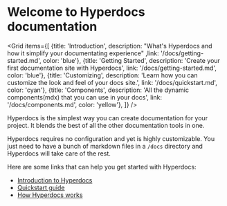 # Welcome to Hyperdocs documentation

<Grid 
	items={[
		{title: 'Introduction', description: "What's Hyperdocs and how it simplify your documentating experience" ,link: '/docs/getting-started.md', color: 'blue'},
		{title: 'Getting Started', description: 'Create your first documentation site with Hyperdocs', link: '/docs/getting-started.md', color: 'blue'},
		{title: 'Customizing', description: 'Learn how you can customize the look and feel of your docs site.', link: '/docs/quickstart.md', color: 'cyan'},
		{title: 'Components', description: 'All the dynamic components(mdx) that you can use in your docs', link: '/docs/components.md', color: 'yellow'},
	]}
/>

Hyperdocs is the simplest way you can create documentation for your project. It blends the best of all the other documentation tools in one.

Hyperdocs requires no configuration and yet is highly customizable. You just need to have a bunch of markdown files in a `/docs` directory and Hyperdocs will take care of the rest.

Here are some links that can help you get started with Hyperdocs:
- [Introduction to Hyperdocs](/docs/introduction)
- [Quickstart guide](/docs/quickstart)
- [How Hyperdocs works](/docs/how-hyperdocs-works)

